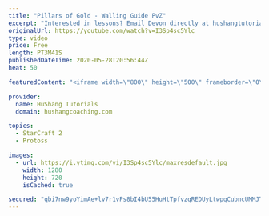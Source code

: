 ```yaml
---
title: "Pillars of Gold - Walling Guide PvZ"
excerpt: "Interested in lessons? Email Devon directly at hushangtutorials@outlook.com ------------------------------------------------------------------------------------------------------- Want to support HuShang Tutorials directly? Patreon is a website where you can contribute a monthly donation that will help"
originalUrl: https://youtube.com/watch?v=I3Sp4sc5Ylc
type: video
price: Free
length: PT3M41S
publishedDateTime: 2020-05-28T20:56:44Z
heat: 50

featuredContent: "<iframe width=\"800\" height=\"500\" frameborder=\"0\" src=\"https://www.youtube.com/embed/I3Sp4sc5Ylc\" allow=\"accelerometer; autoplay; encrypted-media; gyroscope; picture-in-picture\" allowfullscreen></iframe>"

provider:
  name: HuShang Tutorials
  domain: hushangcoaching.com

topics:
  - StarCraft 2
  - Protoss

images:
  - url: https://i.ytimg.com/vi/I3Sp4sc5Ylc/maxresdefault.jpg
    width: 1280
    height: 720
    isCached: true

secured: "qbi7nw9yoYimAe+lv7r1vPs8bI4bU55HuHtTpfvzqREDUyLtwpqCubncUMMJTLHAcEBhPHwqeBnaazDRvk3V+RuQQx/GKuMkpPayI2mgjLbhmZzrbpsQSFvMDq9HuWJwik0DqvhO+8IGEa/uyrUAZ+hnhEXDfqOa3rM+j4PG+y+JoFo5x6jThvfRfaV5RDfe0SdOk6WihWI1aiRXVf9JW6Ses3xEr3hiKpNeTzyUvIcaD0bhhaDyLCvT5kYzLpPLUI26Nik7rgUEf/rbfIE/b8QIhy8p4Czo4eHYxzUugexIc7Q08wfNADFh7SPPvV+4dJdTtlwB7yFA/jwpigGBSHTjpmisIjPAUP6KTFSitLWUZGGQ9XI4VWNcDz/8myC6bMVUVXjtxCTcduNe5gxi1o0USg71WTJbRmkwiOAjToA=;pMTJvRCxPXhOTPz2Nt9UFA=="
---
```


